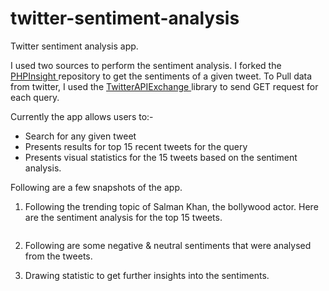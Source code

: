 # twitter-sentiment-analysis
Twitter sentiment analysis app. 

I used two sources to perform the sentiment analysis. I forked the <a href="https://github.com/JWHennessey/phpInsight"> PHPInsight </a> repository to get the sentiments of a given tweet. 
To Pull data from twitter, I used the <a href="https://github.com/J7mbo/twitter-api-php"> TwitterAPIExchange </a> library to send GET request for each query.

Currently the app allows users to:-
<ul>
<li> Search for any given tweet </li>
<li> Presents results for top 15 recent tweets for the query  </li>
<li> Presents visual statistics for the 15 tweets based on the sentiment analysis.</li>
</ul>

Following are a few snapshots of the app.

1. Following the trending topic of Salman Khan, the bollywood actor. Here are the sentiment analysis for the top 15 tweets.
<img src="">

2. Following are some negative & neutral sentiments that were analysed from the tweets.

3. Drawing statistic to get further insights into the sentiments.
<img src="">


